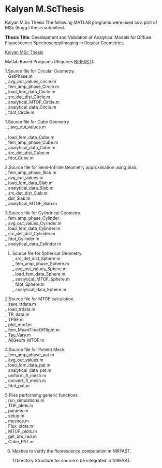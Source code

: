 # Kalyan M.ScThesis
Kalyan M.Sc Thesis
The following MATLAB programs were used as a part of MSc.(Engg.) thesis submitted.

**Thesis Title**: Development and Validation of Analytical Models for Diﬀuse Fluorescence Spectroscopy/Imaging in Regular Geometries.

[Kalyan MSc Thesis](https://docs.google.com/viewer?a=v&pid=sites&srcid=ZGVmYXVsdGRvbWFpbnxzZXJjbWlnfGd4OjcyOTNmYjUwZGI0YTc2NWM)

Matlab Based Programs (Requires [NIRFAST](http://www.dartmouth.edu/~nir/nirfast/)):

1.Source file for Circular Geometry.<br/>
           _ GetPhase.m <br/> 
     _ avg_out_values_circle.m<br/>
     _ fem_amp_phase_Circle.m<br/>
     _ load_fem_data_Circle.m<br/>
     _ src_det_dist_Circle.m<br/>
     _ analytical_MTOF_Circle.m<br/>
     _ analytical_data_Circle.m<br/>
     _ fdot_Circle.m<br/>
     
   1.Source file for Cube Geometry<br/>.
     _ avg_out_values.m<br/><br/>
     _ load_fem_data_Cube.m<br/>
     _ fem_amp_phase_Cube.m<br/>
     _ analytical_data_Cube.m<br/>
     _ src_det_dist_Cube.m<br/>
     _ fdot_Cube.m<br/>
     
2.Source file for Semi-Infinite Geometry approximation using Slab.<br/>
     _ fem_amp_phase_Slab.m<br/>
     _ avg_out_values.m<br/>
     _ load_fem_data_Slab.m<br/>
     _ analytical_data_Slab.m<br/>
     _ src_det_dist_Slab.m<br/>
     _ dot_Slab.m<br/>
     _ analytical_MTOF_Slab.m<br/>
     
3.Source file for Cylindrical Geometry.<br/>
     _ fem_amp_phase_Cylinder.<br/>
     _ avg_out_values_Cylinder.m<br/>
     _ load_fem_data_Cylinder.m<br/>
     _ src_det_dist_Cylinder.m<br/>
     _ fdot_Cylinder.m<br/>
     _ analytical_data_Cylinder.m<br/>
     
   1. Source file for Spherical Geometry.<br/>
     _ src_det_dist_Sphere.m<br/>
     _ fem_amp_phase_Sphere.m<br/>
     _ avg_out_values_Sphere.m<br/>
     _ load_fem_data_Sphere.m<br/>
     _ analytical_MTOF_Sphere.m<br/>
     _ fdot_Sphere.m<br/>
     _ analytical_data_Sphere.m<br/>
     
   2.Source file for MTOF calculation.<br/>
    _ save_trdata.m<br/>
    _ load_trdata.m<br/>
    _ TR_data.m<br/>
    _ TPSF.m<br/>
    _ plot_mtof.m<br/>
    _ fem_MeanTimeOfFlight.m<br/>
    _ Tau_Vary.m<br/>
    _ AllGeom_MTOF.m<br/>
    
4.Source file for Patient Mesh.<br/>
    _ fem_amp_phase_pat.m<br/>
    _ avg_out_values.m<br/>
    _ load_fem_data_pat.m<br/>
    _ analytical_data_pat.m<br/>
    _ uniform_fl_mesh.m<br/>
    _ convert_fl_mesh.m<br/>
    _ fdot_pat.m<br/>
    
5.Files performing generic functions.<br/>
    _ run_simulations.m<br/>
    _ TOF_plots.m<br/>
    _ params.m<br/>
    _ setup.m<br/>
    _ meshes.m<br/>
    _ Flux_plots.m<br/>
    _ MTOF_plots.m<br/>
    _ get_brs_rad.m<br/>
    _ Cube_PAT.m<br/>
    
6. Meshes to verify the fluorescence computation in NIRFAST.

   1.Directory Structure for source o be integrated in NIRFAST.
